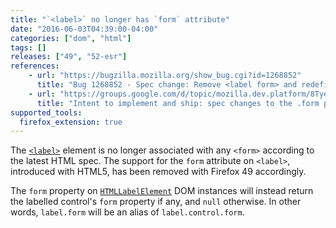 ```yaml
---
title: "`<label>` no longer has `form` attribute"
date: "2016-06-03T04:39:00-04:00"
categories: ["dom", "html"]
tags: []
releases: ["49", "52-esr"]
references:
    - url: "https://bugzilla.mozilla.org/show_bug.cgi?id=1268852"
      title: "Bug 1268852 - Spec change: Remove <label form> and redefine label.form IDL attribute"
    - url: "https://groups.google.com/d/topic/mozilla.dev.platform/8TyeUQOn6qQ/discussion"
      title: "Intent to implement and ship: spec changes to the .form property and \"form\" attribute on <label> elements"
supported_tools:
  firefox_extension: true
---
```

The [`<label>`](https://developer.mozilla.org/docs/Web/HTML/Element/label) element is no longer associated with any `<form>` according to the latest HTML spec. The support for the `form` attribute on `<label>`, introduced with HTML5, has been removed with Firefox 49 accordingly.

The `form` property on [`HTMLLabelElement`](https://developer.mozilla.org/docs/Web/API/HTMLLabelElement) DOM instances will instead return the labelled control's `form` property if any, and `null` otherwise. In other words, `label.form` will be an alias of `label.control.form`.

